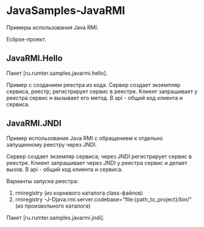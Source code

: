 JavaSamples-JavaRMI
===================

Примеры использования Java RMI.

Eclipse-проект.


JavaRMI.Hello
-------------

Пакет [ru.rumter.samples.javarmi.hello].

Пример с созданием реестра из кода.
Сервер создает экземпляр сервиса, реестр; регистрирует сервис в реестре.
Клиент запрашивает у реестра сервис и вызывает его метод.
В api - общий код клиента и сервиса.


JavaRMI.JNDI
-------------

Пример использования Java RMI с обращением к отдельно запущенному реестру через JNDI.

Сервер создает экземляр сервиса; через JNDI регистрирует сервис в реестре.
Клиент запрашивает через JNDI у реестра сервис и делает вызов.
В api - общий код клиента и сервиса.

Варианты запуска реестра: 
1) rmiregistry (из корневого каталога class-файлов)
2) rmiregistry -J-Djava.rmi.server.codebase="file:{path_to_project}/bin/" (из произвольного каталога)

Пакет [ru.rumter.samples.javarmi.jndi].
